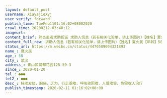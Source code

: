 ```yaml
---
layout: default_post
username: XiayajieXyj
user_verify: forward
publish_time: TueFeb1101:16:02+08002020
crawl_time: 20200212-03:48:12
imageurl: 
content_brief: 肺炎患者求助超话 求助人信息（若有相关化验单，请上传图片）【姓名】夏火民【年龄】58【所在城市】武汉【所在小区、社区】青山区钢都花园125-59-3【患病时间】2020-01-20【联系方式】●●●【其他紧急联系人】●●●【病情描述】 持续发烧，胸痛，乏力，行走艰难，呼吸较困难， ...全文
content_full_raw: 求助人信息（若有相关化验单，请上传图片）【姓名】夏火民【年龄】58【所在城市】武汉【所在小区、社区】青山区钢都花园125-59-3【患病时间】2020-01-20【联系方式】●●●【其他紧急联系人】●●●【病情描述】持续发烧，胸痛，乏力，行走艰难，呼吸较困难，人很难受，急需收入治疗
status_url: https://m.weibo.cn/status/4470589094321893
name_: 夏火民
age_: 58
city_: 武汉
address_: 青山区钢都花园125-59-3
since_: 2020-01-20
tel_: ●●●
tel2_: ●●●
desc_: 持续发烧，胸痛，乏力，行走艰难，呼吸较困难，人很难受，急需收入治疗
publish_timestamp: 2020-02-11 01:16:02+08:00
---
```

